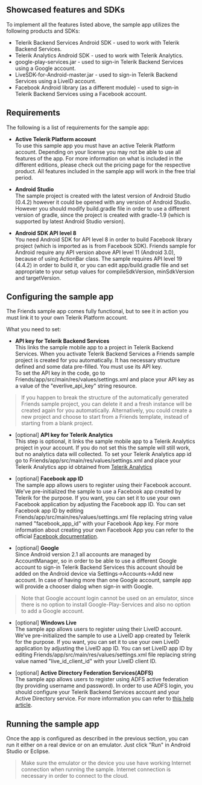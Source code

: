 ## Showcased features and SDKs

To implement all the features listed above, the sample app utilizes the following products and SDKs:

- Telerik Backend Services Android SDK - used to work with Telerik Backend Services.
- Telerik Analytics Android SDK - used to work with Telerik Analytics.
- google-play-services.jar - used to sign-in Telerik Backend Services using a Google account.
- LiveSDK-for-Android-master.jar - used to sign-in Telerik Backend Services using a LiveID account.
- Facebook Android library (as a different module) - used to sign-in Telerik Backend Services using a Facebook account.

## Requirements

The following is a list of requirements for the sample app:

- **Active Telerik Platform account**  
To use this sample app you must have an active Telerik Platform account. Depending on your license you may not be able to use all features of the app. For more information on what is included in the different editions, please check out the pricing page for the respective product. All features included in the sample app will work in the free trial period.

- **Android Studio**  
The sample project is created with the latest version of Android Studio (0.4.2) however it could be opened with any version of Android Studio. However you should modify build.gradle file in order to use a different version of gradle, since the project is created with gradle-1.9 (which is supported by latest Android Studio version).


- **Android SDK API level 8**  
You need Android SDK for API level 8 in order to build Facebook library project (which is imported as is from Facebook SDK). Friends sample for Android require any API version above API level 11 (Android 3.0), because of using ActionBar class. The sample requires API level 19 (4.4.2) in order to build it, or you can edit app/build.gradle file and set appropriate to your setup values for compileSdkVersion, minSdkVersion and targetVersion.

## Configuring the sample app
The Friends sample app comes fully functional, but to see it in action you must link it to your own Telerik Platform account.

What you need to set:

- **API key for Telerik Backend Services**  
This links the sample mobile app to a project in Telerik Backend Services. When you activate Telerik Backend Services a Friends sample project is created for you automatically. It has necessary structure defined and some data pre-filled. You must use its API key.  
To set the API key in the code, go to Friends/app/src/main/res/values/settings.xml and place your API key as a value of the "everlive_api_key" string resource.
> If you happen to break the structure of the automatically generated Friends sample project, you can delete it and a fresh instance will be created again for you automatically. Alternatively, you could create a new project and choose to start from a Friends template, instead of starting from a blank project.

- [optional] **API key for Telerik Analytics**  
This step is optional, it links the sample mobile app to a Telerik Analytics project in your account. If you do not set this the sample will still work, but no analytics data will collected. To set your Telerik Analytics app id go to Friends/app/src/main/res/values/settings.xml and place your Telerik Analytics app id obtained from [Telerik Analytics](http://www.telerik.com/analytics) 

- [optional] **Facebook app ID**  
The sample app allows users to register using their Facebook account. We've pre-initialized the sample to use a Facebook app created by Telerik for the purpose. If you want, you can set it to use your own Facebook application by adjusting the Facebook app ID.
You can set Facebook app ID by editing Friends/app/src/main/res/values/settings.xml file replacing string value named "facebook_app_id" with your Facebook App key. For more information about creating your own Facebook App you can refer to the official [Facebook documentation](https://developers.facebook.com/docs/android/getting-started/).

- [optional] **Google**  
Since Android version 2.1 all accounts are managed by AccountManager, so in order to be able to use a different Google account to sign-in Telerik Backend Services this account should be added on the Android device via Settings->Accounts->Add new account. In case of having more than one Google account, sample app will provide a chooser dialog when sign-in with Google.
> Note that Google account login cannot be used on an emulator, since there is no option to install Google-Play-Services and also no option to add a Google account.

- [optional] **Windows Live**  
The sample app allows users to register using their LiveID account. We've pre-initialized the sample to use a LiveID app created by Telerik for the purpose. If you want, you can set it to use your own LiveID application by adjusting the LiveID app ID.
You can set LiveID app ID by editing Friends/app/src/main/res/values/settings.xml file replacing string value named "live_id_client_id" with your LiveID client ID.

- [optional] **Active Directory Federation Services(ADFS)**  
The sample app allows users to register using ADFS active federation (by providing username and password). In order to use ADFS login, you should configure your Telerik Backend Services account and your Active Directory service. For more information you can refer to [this help article](http://docs.telerik.com/platform/backend-services/development/android-sdk/users/adfs-provider).

## Running the sample app
Once the app is configured as described in the previous section, you can run it either on a real device or on an emulator. Just click "Run" in Android Studio or Eclipse.

> Make sure the emulator or the device you use have working Internet connection when running the sample. Internet connection is necessary in order to connect to the cloud.